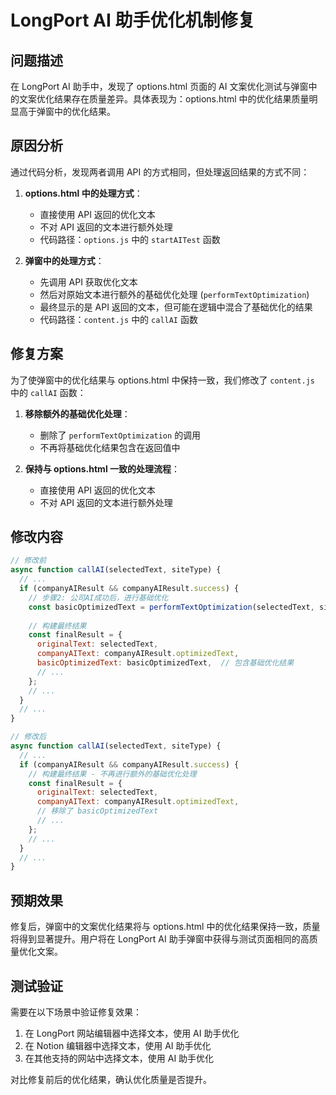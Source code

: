 # LongPort AI 助手优化机制修复

## 问题描述

在 LongPort AI 助手中，发现了 options.html 页面的 AI 文案优化测试与弹窗中的文案优化结果存在质量差异。具体表现为：options.html 中的优化结果质量明显高于弹窗中的优化结果。

## 原因分析

通过代码分析，发现两者调用 API 的方式相同，但处理返回结果的方式不同：

1. **options.html 中的处理方式**：
   - 直接使用 API 返回的优化文本
   - 不对 API 返回的文本进行额外处理
   - 代码路径：`options.js` 中的 `startAITest` 函数

2. **弹窗中的处理方式**：
   - 先调用 API 获取优化文本
   - 然后对原始文本进行额外的基础优化处理 (`performTextOptimization`)
   - 最终显示的是 API 返回的文本，但可能在逻辑中混合了基础优化的结果
   - 代码路径：`content.js` 中的 `callAI` 函数

## 修复方案

为了使弹窗中的优化结果与 options.html 中保持一致，我们修改了 `content.js` 中的 `callAI` 函数：

1. **移除额外的基础优化处理**：
   - 删除了 `performTextOptimization` 的调用
   - 不再将基础优化结果包含在返回值中

2. **保持与 options.html 一致的处理流程**：
   - 直接使用 API 返回的优化文本
   - 不对 API 返回的文本进行额外处理

## 修改内容

```javascript
// 修改前
async function callAI(selectedText, siteType) {
  // ...
  if (companyAIResult && companyAIResult.success) {
    // 步骤2: 公司AI成功后，进行基础优化
    const basicOptimizedText = performTextOptimization(selectedText, siteType);
    
    // 构建最终结果
    const finalResult = {
      originalText: selectedText,
      companyAIText: companyAIResult.optimizedText,
      basicOptimizedText: basicOptimizedText,  // 包含基础优化结果
      // ...
    };
    // ...
  }
  // ...
}

// 修改后
async function callAI(selectedText, siteType) {
  // ...
  if (companyAIResult && companyAIResult.success) {
    // 构建最终结果 - 不再进行额外的基础优化处理
    const finalResult = {
      originalText: selectedText,
      companyAIText: companyAIResult.optimizedText,
      // 移除了 basicOptimizedText
      // ...
    };
    // ...
  }
  // ...
}
```

## 预期效果

修复后，弹窗中的文案优化结果将与 options.html 中的优化结果保持一致，质量将得到显著提升。用户将在 LongPort AI 助手弹窗中获得与测试页面相同的高质量优化文案。

## 测试验证

需要在以下场景中验证修复效果：

1. 在 LongPort 网站编辑器中选择文本，使用 AI 助手优化
2. 在 Notion 编辑器中选择文本，使用 AI 助手优化
3. 在其他支持的网站中选择文本，使用 AI 助手优化

对比修复前后的优化结果，确认优化质量是否提升。
